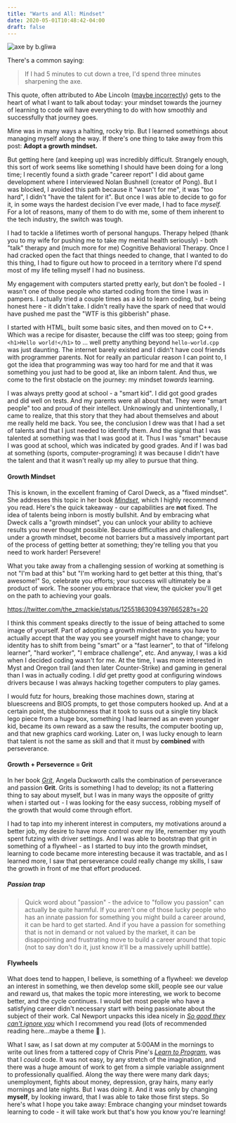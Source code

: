 ```yaml
---
title: "Warts and All: Mindset"
date: 2020-05-01T10:48:42-04:00
draft: false
---
```


![axe by b.gliwa](https://upload.wikimedia.org/wikipedia/commons/f/f1/Axt_Handwerk.jpg)

There's a common saying:
> If I had 5 minutes to cut down a tree, I'd spend three minutes sharpening the axe.

This quote, often attributed to Abe Lincoln ([maybe incorrectly](https://quoteinvestigator.com/2014/03/29/sharp-axe/)) gets to the heart of what I want to talk about today: your mindset towards the journey of learning to code will have everything to do with how smoothly and successfully that journey goes. 

Mine was in many ways a halting, rocky trip. But I learned somethings about managing myself along the way. If there's one thing to take away from this post: **Adopt a growth mindset.**

But getting here (and keeping up) was incredibly difficult. Strangely enough, this sort of work seems like something I should have been doing for a long time; I recently found a sixth grade "career report" I did about game development where I interviewed Nolan Bushnell (creator of Pong). But I was blocked, I avoided this path because it "wasn't for me", it was "too hard", I didn't "have the talent for it". But once I was able to decide to go for it, in some ways the hardest decision I've ever made, I had to face *myself.* For a lot of reasons, many of them to do with me, some of them inherent to the tech industry, the switch was tough. 

I had to tackle a lifetimes worth of personal hangups. Therapy helped (thank you to my wife for pushing me to take my mental health seriously) - both "talk" therapy and (much more for me) Cognitive Behavioral Therapy. Once I had cracked open the fact that things needed to change, that I wanted to do this thing, I had to figure out how to proceed in a territory where I'd spend most of my life telling myself I had no business.

My engagement with computers started pretty early, but don't be fooled - I wasn't one of those people who started coding from the time I was in pampers. I actually tried a couple times as a kid to learn coding, but - being honest here - it didn't take. I didn't really have the spark of need that would have pushed me past the "WTF is this gibberish" phase. 

I started with HTML, built some basic sites, and then moved on to C++. Which was a recipe for disaster, because the cliff was too steep; going from `<h1>Hello world!</h1>` to ... well pretty anything beyond `hello-world.cpp` was just daunting. The internet barely existed and I didn't have cool friends with programmer parents. Not for really an particular reason I can point to, I got the idea that programming was way too hard for me and that it was something you just had to be good at, like an inborn talent. And thus, we come to the first obstacle on the journey: my mindset *towards* learning.

I was always pretty good at school - a "smart kid". I did got good grades and did well on tests. And my parents were all about that. They were "smart people" too and proud of their intellect. Unknowingly and unintentionally, I came to realize, that this story that they had about themselves and about me really held me back. You see, the conclusion I drew was that I had a set of talents and that I just needed to identify them. And the signal that I was talented at something was that I was good at it. Thus I was "smart" because I was good at school, which was indicated by good grades. And if I was bad at something (sports, computer-programing) it was because I didn't have the talent and that it wasn't really up my alley to pursue that thing.

#### Growth Mindset

This is known, in the excellent framing of Carol Dweck, as a "fixed mindset". She addresses this topic in her book *[Mindset](https://amzn.to/2yziN0c)*, which I highly recommend you read. Here's the quick takeaway - our capabilities are **not** fixed. The idea of talents being inborn is mostly bullshit. And by embracing what Dweck calls a "growth mindset", you can unlock your ability to achieve results you never thought possible. Because difficulties and challenges, under a growth mindset, become not barriers but a massively important part of the process of getting better at something; they're telling you that you need to work harder! Persevere! 

What you take away from a challenging session of working at something is not "I'm bad at this" but "I'm working hard to get better at this thing, that's awesome!" So, celebrate you efforts; your success will ultimately be a product of work. The sooner you embrace that view, the quicker you'll get on the path to achieving your goals.

https://twitter.com/the_zmackie/status/1255186309439766528?s=20

I think this comment speaks directly to the issue of being attached to some image of yourself. Part of adopting a growth mindset means you have to actually accept that the way you see yourself might have to change; your identity has to shift from being "smart" or a "fast learner", to that of "lifelong learner", "hard worker", "I embrace challenge", etc.
And anyway, I was a kid when I decided coding wasn't for me. At the time, I was more interested in Myst and Oregon trail (and then later Counter-Strike) and gaming in general than I was in actually coding. I *did* get pretty good at configuring windows drivers because I was always hacking together computers to play games. 

I would futz for hours, breaking those machines down, staring at bluescreens and BIOS prompts, to get those computers hooked up. And at a certain point, the stubbornness that it took to suss out a single tiny black lego piece from a huge box, something I had learned as an even younger kid, became its own reward as a saw the results, the computer booting up, and that new graphics card working. Later on, I was lucky enough to learn that talent is not the same as skill and that it must by **combined** with perseverance. 

#### Growth + Persevernce = Grit

In her book *[Grit](https://amzn.to/2S0WjMj)*, Angela Duckworth calls the combination of perseverance and passion **Grit**. Grits is something I had to develop; its not a flattering thing to say about myself, but I was in many ways the opposite of gritty when i started out - I was looking for the easy success, robbing myself of the growth that would come through effort. 

I had to tap into my inherent interest in computers, my motivations around a better job, my desire to have more control over my life, remember my youth spent futzing with driver settings. And I was able to bootstrap that grit in something of a flywheel - as I started to buy into the growth mindset, learning to code became more interesting because it was tractable, and as I learned more, I saw that perseverance could really change my skills, I saw the growth in front of me that effort produced.

##### Passion trap

> Quick word about "passion" - the advice to "follow you passion" can actually be quite harmful. If you aren't one of those lucky people who has an innate passion for something you might build a career around, it can be hard to get started. And if you have a passion for something that is not in demand or not valued by the market, it can be disappointing and frustrating move to build a career around that topic (not to say don't do it, just know it'll be a massively uphill battle). 

#### Flywheels
What does tend to happen, I believe, is something of a flywheel: we develop an interest in something, we then develop some skill, people see our value and reward us, that makes the topic more interesting, we work to become better, and the cycle continues. I would bet most people who have a satisfying career didn't necessary start with being passionate about the subject of their work. Cal Newport unpacks this idea nicely in *[So good they can't ignore you](https://amzn.to/34VHYGg)* which I recommend you read (lots of recommended reading here...maybe a theme 🤔 ).

What I saw, as I sat down at my computer at 5:00AM in the mornings to write out lines from a tattered copy of Chris Pine's *[Learn to Program](https://amzn.to/2VsimNX)*, was that I *could* code. It was not easy, by any stretch of the imagination, and there was a huge amount of work to get from a simple variable assignment to professionally qualified. Along the way there were many dark days; unemployment, fights about money, depression, gray hairs, many early mornings and late nights. But I was doing it. And it was only by changing **myself**, by looking inward, that I was able to take those first steps. So here's what I hope you take away: Embrace changing your mindset towards learning to code - it will take work but that's how you know you're learning!
